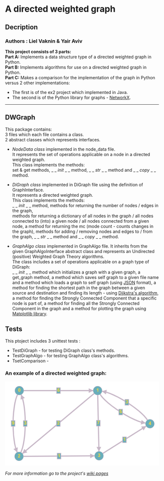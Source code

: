 # A directed weighted graph 
## Decription
### Authors : Liel Vaknin & Yair Aviv

__This project consists of 3 parts:__<br />
__Part A:__ Implements a data structure type of a directed weighted graph in Python.<br />
__Part B:__ Implements algorithms for use on a directed weighted graph in Python.<br />
__Part C:__ Makes a comparison for the implementation of the graph in Python versus 2 other implementations:<br />
* The first is of the ex2 project which implemented in Java.
* The second is of the Python library for graphs - [NetworkX](https://en.wikipedia.org/wiki/NetworkX).
---
## DWGraph 
This package contains:<br />
3 files which each file contains a class.<br />
2 abstract classes which represents interfaces.

* *NodeData class* implemented in the node_data file.<br />
It represents the set of operations applicable on a node in a directed weighted graph.<br />
This class implements the methods:<br /> 
set & get methods, _ _ *init* _ _ method, _ _ *str* _ _ method and _ _ *copy* _ _ method.

* *DiGraph class* implemented in DiGraph file using the definition of GraphInterface.<br /> 
It represents a directed weighted graph.<br /> 
This class implements the methods:<br /> 
_ _ *init* _ _ method, methods for returning the number of nodes / edges in the graph,<br /> 
methods for returning a dictionary of all nodes in the graph / all nodes connected to (into) a given node / all nodes connected from a given node, a method for returning the mc (mode count - counts changes in the graph), methods for adding / removing nodes and edges to / from the graph, _ _ *str* _ _ method and _ _ *copy* _ _ method.

* *GraphAlgo class* implemented in GraphAlgo file. It inherits from the given GraphAlgoInterface abstract class and represents an Undirected (positive) Weighted Graph Theory algorithms.<br />
The class includes a set of operations applicable on a graph type of DiGraph:<br />
_ _ *init* _ _ method which initializes a graph with a given graph, a get_graph method, a method which saves self graph to a given file name and a method which loads a graph to self graph (using [JSON](https://en.wikipedia.org/wiki/JSON) format), a method for finding the shortest path in the graph between a given source and destination and finding its length - using [Dijkstra's algorithm](https://en.wikipedia.org/wiki/Dijkstra%27s_algorithm), a method for finding the Strongly Connected Component that a specific node is part of, a method for finding all the Strongly Connected Component in the graph and a method for plotting the graph using [Matplotlib library](https://en.wikipedia.org/wiki/Matplotlib).

## Tests 
This ptoject includes 3 unittest tests :
 -  TestDiGraph - for testing DiGraph class's methods.
 -  TestGraphAlgo - for testing GraphAlgo class's algorithms.
 -  TsetComparison - 
 
### An example of a directed weighted graph:
![An example of graph](https://github.com/LielVaknin/OOP-Ex3/blob/master/resources/Graph%20example.png)


*For more information go to the project's [wiki pages](https://github.com/LielVaknin/Ex3/wiki)*


